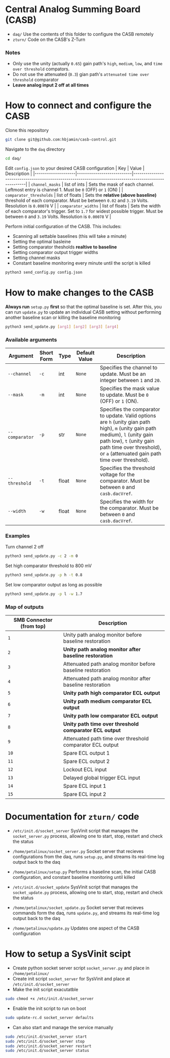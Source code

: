 # Central Analog Summing Board (CASB)
- `daq/` Use the contents of this folder to configure the CASB remotely 
- `zturn/` Code on the CASB's Z-Turn 

### Notes
- Only use the unity (actually `0.65`) gain path's `high`, `medium`, `low`, and `time over threshold` compators.
- Do not use the attenuated (`0.3`) gian path's `attenuated time over threshold` comparator
- **Leave analog input 2 off at all times** 

# How to connect and configure the CASB 
Clone this repository
```bash
git clone git@github.com:hbjamin/casb-control.git
```

Navigate to the `daq` directory
```bash
cd daq/
```

Edit `config.json` to your desired CASB configuration
| Key | Value | Description |
|--------------------|---------------------------|-------------------------------------------------------------------------------------------------------|
| `channel_masks`         | list of ints   | Sets the mask of each channel. Leftmost entry is channel 1. Must be `0` (OFF) or `1` (ON) |
| `comparator_thresholds` | list of floats | Sets the **relative (above baseline)** threshold of each comparator. Must be between `0.02` and `3.19` Volts. Resolution is `0.00078` V | 
| `comparator_widths`     | list of floats | Sets the width of each comparator's trigger. Set to `1.7` for widest possible trigger. Must be between `0` and `3.19` Volts. Resolution is `0.00078` V | 

Perform initial configuration of the CASB. This includes:
- Scanning all settable baselines (this will take a minute)
- Setting the optimal basleine
- Setting comparator thesholds **realtive to baseline**
- Setting comparator output trigger widths
- Setting channel masks
- Constant baseline monitoring every minute until the script is killed 
```bash
python3 send_config.py config.json
```

# How to make changes to the CASB
**Always run** `setup.py` **first** so that the optimal baseline is set. After this, you can run `update.py` to update an individual CASB setting without performing another baseline scan or killing the baseline monitoring
```bash
python3 send_update.py [arg1] [arg2] [arg3] [arg4]
```

### Available arguments

| Argument          | Short Form | Type   | Default Value | Description                                                                                           |
|--------------------|------------|--------|---------------|-------------------------------------------------------------------------------------------------------|
| `--channel`        | `-c`       | int    | `None`        | Specifies the channel to update. Must be an integer between `1` and `20`.                            |
| `--mask`           | `-m`       | int    | `None`        | Specifies the mask value to update. Must be `0` (OFF) or `1` (ON).                                   |
| `--comparator`     | `-p`       | str    | `None`        | Specifies the comparator to update. Valid options are `h` (unity gian path high), `m` (unity gain path medium), `l` (unity gain path low), `t` (unity gain path time over threshold), or `a` (attenuated gain path time over threshold).                   |
| `--threshold`      | `-t`       | float  | `None`        | Specifies the threshold voltage for the comparator. Must be between `0` and `casb.dacVref`.          |
| `--width`          | `-w`       | float  | `None`        | Specifies the width for the comparator. Must be between `0` and `casb.dacVref`.                      |

### Examples
Turn channel 2 off
```bash
python3 send_update.py -c 2 -m 0
```

Set high comparator threshold to 800 mV
```bash
python3 send_update.py -p h -t 0.8
```

Set low comparator output as long as possible
```bash
python3 send_update.py -p l -w 1.7
```

### Map of outputs 
| SMB Connector (from top) | Description |
|---------------------------|-------------------------------------------------------------------------------------------------------|
| `1` | Unity path analog monitor before baseline restoration |
| `2` | **Unity path analog monitor after baseline restoration**  |
| `3` | Attenuated path analog monitor before baseline restoration |
| `4` | Attenuated path analog monitor after baseline restoration |
| `5` | **Unity path high comparator ECL output** |
| `6` | **Unity path medium comparator ECL output** |
| `7` | **Unity path low comparator ECL output** |
| `8` | **Unity path time over threshold comparator ECL output** |
| `9` | Attenuated path time over threshold comparator ECL output |
| `10`|  Spare ECL output 1 |
| `11`|  Spare ECL output 2 |
| `12`|  Lockout ECL input |
| `13`|  Delayed global trigger ECL input |
| `14`|  Spare ECL input 1 |
| `15`|  Spare ECL input 2 |

# Documentation for `zturn/` code  

- `/etc/init.d/socket_server` SysVinit script that manages the `socket_server.py` process, allowing one to start, stop, restart and check the status 
- `/home/petalinux/socket_server.py` Socket server that recieves configurations from the daq, runs `setup.py`, and streams its real-time log output back to the daq
- `/home/petalinux/setup.py` Performs a baseline scan, the initial CASB configuration, and constant baseline monitoring until killed

- `/etc/init.d/socket_update` SysVinit script that manages the `socket_update.py` process, allowing one to start, stop, restart and check the status 
- `/home/petalinux/socket_update.py` Socket server that recieves commands form the daq, runs `update.py`, and streams its real-time log output back to the daq
- `/home/petalinux/update.py` Updates one aspect of the CASB configuration 


# How to setup a SysVinit scipt

- Create python socket server script `socket_server.py` and place in `/home/petalinux/`
- Create init script `socket_server` for SysVinit and place at `/etc/init.d/socket_server`
- Make the init script exacutatble
```bash
sudo chmod +x /etc/init.d/socket_server
```
- Enable the init script to run on boot
```bash
sudo update-rc.d socket_server defaults
```
- Can also start and manage the service manually
```bash
sudo /etc/init.d/socket_server start
sudo /etc/init.d/socket_server stop
sudo /etc/init.d/socket_server restart
sudo /etc/init.d/socket_server status
```
